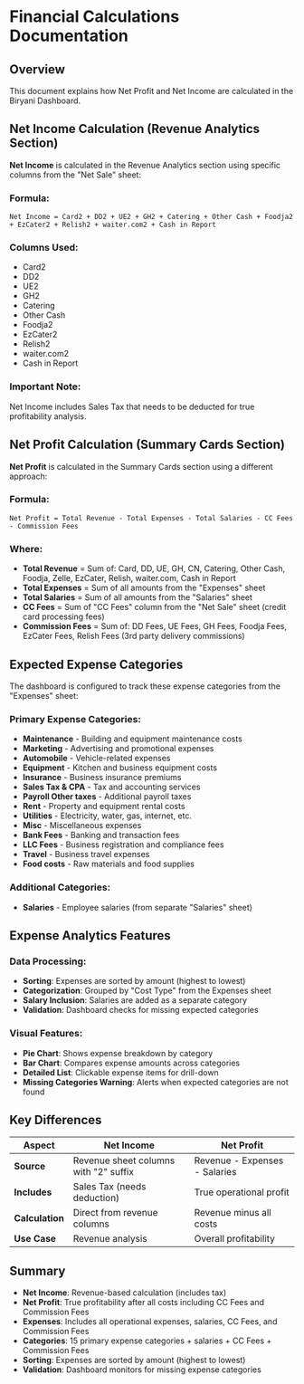 # Financial Calculations Documentation

## Overview
This document explains how Net Profit and Net Income are calculated in the Biryani Dashboard.

## Net Income Calculation (Revenue Analytics Section)

**Net Income** is calculated in the Revenue Analytics section using specific columns from the "Net Sale" sheet:

### Formula:
```
Net Income = Card2 + DD2 + UE2 + GH2 + Catering + Other Cash + Foodja2 + EzCater2 + Relish2 + waiter.com2 + Cash in Report
```

### Columns Used:
- Card2
- DD2  
- UE2
- GH2
- Catering
- Other Cash
- Foodja2
- EzCater2
- Relish2
- waiter.com2
- Cash in Report

### Important Note:
Net Income includes Sales Tax that needs to be deducted for true profitability analysis.

## Net Profit Calculation (Summary Cards Section)

**Net Profit** is calculated in the Summary Cards section using a different approach:

### Formula:
```
Net Profit = Total Revenue - Total Expenses - Total Salaries - CC Fees - Commission Fees
```

### Where:
- **Total Revenue** = Sum of: Card, DD, UE, GH, CN, Catering, Other Cash, Foodja, Zelle, EzCater, Relish, waiter.com, Cash in Report
- **Total Expenses** = Sum of all amounts from the "Expenses" sheet
- **Total Salaries** = Sum of all amounts from the "Salaries" sheet
- **CC Fees** = Sum of "CC Fees" column from the "Net Sale" sheet (credit card processing fees)
- **Commission Fees** = Sum of: DD Fees, UE Fees, GH Fees, Foodja Fees, EzCater Fees, Relish Fees (3rd party delivery commissions)

## Expected Expense Categories

The dashboard is configured to track these expense categories from the "Expenses" sheet:

### Primary Expense Categories:
- **Maintenance** - Building and equipment maintenance costs
- **Marketing** - Advertising and promotional expenses
- **Automobile** - Vehicle-related expenses
- **Equipment** - Kitchen and business equipment costs
- **Insurance** - Business insurance premiums
- **Sales Tax & CPA** - Tax and accounting services
- **Payroll Other taxes** - Additional payroll taxes
- **Rent** - Property and equipment rental costs
- **Utilities** - Electricity, water, gas, internet, etc.
- **Misc** - Miscellaneous expenses
- **Bank Fees** - Banking and transaction fees
- **LLC Fees** - Business registration and compliance fees
- **Travel** - Business travel expenses
- **Food costs** - Raw materials and food supplies

### Additional Categories:
- **Salaries** - Employee salaries (from separate "Salaries" sheet)

## Expense Analytics Features

### Data Processing:
- **Sorting**: Expenses are sorted by amount (highest to lowest)
- **Categorization**: Grouped by "Cost Type" from the Expenses sheet
- **Salary Inclusion**: Salaries are added as a separate category
- **Validation**: Dashboard checks for missing expected categories

### Visual Features:
- **Pie Chart**: Shows expense breakdown by category
- **Bar Chart**: Compares expense amounts across categories
- **Detailed List**: Clickable expense items for drill-down
- **Missing Categories Warning**: Alerts when expected categories are not found

## Key Differences

| Aspect | Net Income | Net Profit |
|--------|------------|------------|
| **Source** | Revenue sheet columns with "2" suffix | Revenue - Expenses - Salaries |
| **Includes** | Sales Tax (needs deduction) | True operational profit |
| **Calculation** | Direct from revenue columns | Revenue minus all costs |
| **Use Case** | Revenue analysis | Overall profitability |

## Summary

- **Net Income**: Revenue-based calculation (includes tax)
- **Net Profit**: True profitability after all costs including CC Fees and Commission Fees
- **Expenses**: Includes all operational expenses, salaries, CC Fees, and Commission Fees
- **Categories**: 15 primary expense categories + salaries + CC Fees + Commission Fees
- **Sorting**: Expenses are sorted by amount (highest to lowest)
- **Validation**: Dashboard monitors for missing expense categories
